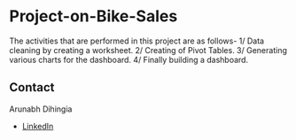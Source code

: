 # Project-on-Bike-Sales

The activities that are performed in this project are as follows-
1/ Data cleaning by creating a worksheet.
2/ Creating of Pivot Tables.
3/ Generating various charts for the dashboard.
4/ Finally building a dashboard.

## Contact

Arunabh Dihingia
  * [LinkedIn](https://www.linkedin.com/public-profile/settings?lipi=urn%3Ali%3Apage%3Ad_flagship3_profile_self_edit_contact-info%3BJ7yHyC6vS5WDPTgAaPbgrg%3D%3D)
    


